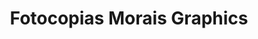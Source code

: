 ---
title: "Fotocopias Morais Graphics"
url: /madrid/fotocopias-morais-graphics/
shop: Schreibwaren
---